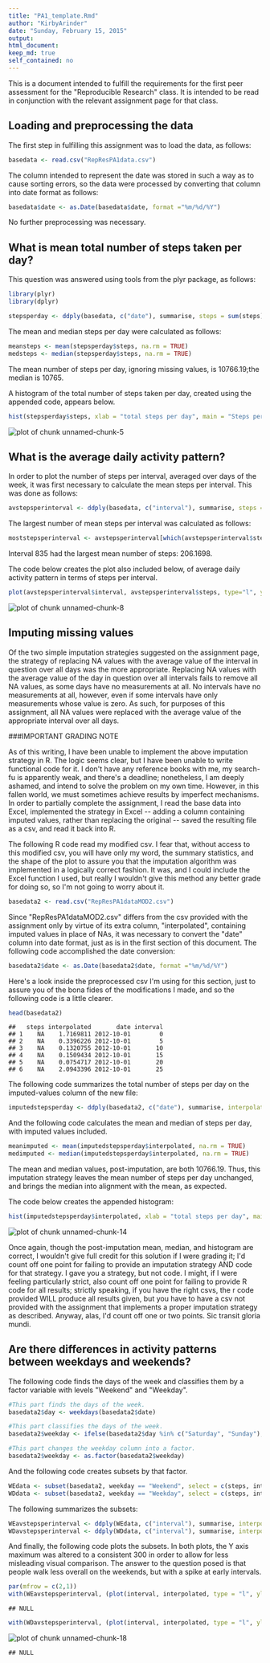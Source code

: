 ```yaml
---
title: "PA1_template.Rmd"
author: "KirbyArinder"
date: "Sunday, February 15, 2015"
output: 
html_document:
keep_md: true
self_contained: no
---
```

This is a document intended to fulfill the requirements for the first peer assessment for the "Reproducible Research" class.  It is intended to be read in conjunction with the relevant assignment page for that class.  

## Loading and preprocessing the data

The first step in fulfilling this assignment was to load the data, as follows:     


```r
basedata <- read.csv("RepResPA1data.csv")
```

The column intended to represent the date was stored in such a way as to cause sorting errors, so the data were processed by converting that column into date format as follows:  


```r
basedata$date <- as.Date(basedata$date, format ="%m/%d/%Y")
```

No further preprocessing was necessary.  

## What is mean total number of steps taken per day?

This question was answered using tools from the plyr package, as follows:  


```r
library(plyr)
library(dplyr)

stepsperday <- ddply(basedata, c("date"), summarise, steps = sum(steps))
```

The mean and median steps per day were calculated as follows:  


```r
meansteps <- mean(stepsperday$steps, na.rm = TRUE)
medsteps <- median(stepsperday$steps, na.rm = TRUE)
```

The mean number of steps per day, ignoring missing values, is 10766.19;the median is 10765.  

A histogram of the total number of steps taken per day, created using the appended code, appears below.  


```r
hist(stepsperday$steps, xlab = "total steps per day", main = "Steps per day, missing values ignored")
```

![plot of chunk unnamed-chunk-5](figure/unnamed-chunk-5-1.png) 


## What is the average daily activity pattern?

In order to plot the number of steps per interval, averaged over days of the week, it was first necessary to calculate the mean steps per interval.  This was done as follows:  


```r
avstepsperinterval <- ddply(basedata, c("interval"), summarise, steps = mean(steps, na.rm = TRUE))
```

The largest number of mean steps per interval was calculated as follows:  


```r
moststepsperinterval <- avstepsperinterval[which(avstepsperinterval$steps == max(avstepsperinterval$steps)), ]
```

Interval 835 had the largest mean number of steps:  206.1698.  

The code below creates the plot also included below, of average daily activity pattern in terms of steps per interval.  


```r
plot(avstepsperinterval$interval, avstepsperinterval$steps, type="l", ylab = "steps", xlab = "interval", main = "Mean steps per interval")
```

![plot of chunk unnamed-chunk-8](figure/unnamed-chunk-8-1.png) 

## Imputing missing values

Of the two simple imputation strategies suggested on the assignment page, the strategy of replacing NA values with the average value of the interval in question over all days was the more appropriate.  Replacing NA values with the average value of the day in question over all intervals fails to remove all NA values, as some days have no measurements at all.  No intervals have no measurements at all, however, even if some intervals have only measurements whose value is zero.  As such, for purposes of this assignment, all NA values were replaced with the average value of the appropriate interval over all days.  

###IMPORTANT GRADING NOTE

As of this writing, I have been unable to implement the above imputation strategy in R.  The logic seems clear, but I have been unable to write functional code for it.  I don't have any reference books with me, my search-fu is apparently weak, and there's a deadline; nonetheless, I am deeply ashamed, and intend to solve the problem on my own time.  However, in this fallen world, we must sometimes achieve results by imperfect mechanisms.  In order to partially complete the assignment, I read the base data into Excel, implemented the strategy in Excel -- adding a column containing imputed values, rather than replacing the original -- saved the resulting file as a csv, and read it back into R.  

The following R code read my modified csv.  I fear that, without access to this modified csv, you will have only my word, the summary statistics, and the shape of the plot to assure you that the imputation algorithm was implemented in a logically correct fashion.  It was, and I could include the Excel function I used, but really I wouldn't give this method any better grade for doing so, so I'm not going to worry about it.  



```r
basedata2 <- read.csv("RepResPA1dataMOD2.csv")
```

Since "RepResPA1dataMOD2.csv" differs from the csv provided with the assignment only by virtue of its extra column, "interpolated", containing imputed values in place of NAs, it was necessary to convert the "date" column into date format, just as is in the first section of this document.  The following code accomplished the date conversion: 


```r
basedata2$date <- as.Date(basedata2$date, format ="%m/%d/%Y")
```

Here's a look inside the preprocessed csv I'm using for this section, just to assure you of the bona fides of the modifications I made, and so the following code is a little clearer.    


```r
head(basedata2)
```

```
##   steps interpolated       date interval
## 1    NA    1.7169811 2012-10-01        0
## 2    NA    0.3396226 2012-10-01        5
## 3    NA    0.1320755 2012-10-01       10
## 4    NA    0.1509434 2012-10-01       15
## 5    NA    0.0754717 2012-10-01       20
## 6    NA    2.0943396 2012-10-01       25
```

The following code summarizes the total number of steps per day on the imputed-values column of the new file:  


```r
imputedstepsperday <- ddply(basedata2, c("date"), summarise, interpolated = sum(interpolated))
```

And the following code calculates the mean and median of steps per day, with imputed values included.  


```r
meanimputed <- mean(imputedstepsperday$interpolated, na.rm = TRUE)
medimputed <- median(imputedstepsperday$interpolated, na.rm = TRUE)
```

The mean and median values, post-imputation, are both 10766.19.  Thus, this imputation strategy leaves the mean number of steps per day unchanged, and brings the median into alignment with the mean, as expected.  

The code below creates the appended histogram:  


```r
hist(imputedstepsperday$interpolated, xlab = "total steps per day", main = "Steps/day, missing values imputed")
```

![plot of chunk unnamed-chunk-14](figure/unnamed-chunk-14-1.png) 

Once again, though the post-imputation mean, median, and histogram are correct, I wouldn't give full credit for this solution if I were grading it; I'd count off one point for failing to provide an imputation strategy AND code for that strategy.  I gave you a strategy, but not code.  I might, if I were feeling particularly strict, also count off one point for failing to provide R code for all results; strictly speaking, if you have the right csvs, the r code provided WILL produce all results given, but you have to have a csv not provided with the assignment that implements a proper imputation strategy as described.  Anyway, alas, I'd count off one or two points.  Sic transit gloria mundi.  

## Are there differences in activity patterns between weekdays and weekends?

The following code finds the days of the week and classifies them by a factor variable with levels "Weekend" and "Weekday".  



```r
#This part finds the days of the week.
basedata2$day <- weekdays(basedata2$date)

#This part classifies the days of the week.  
basedata2$weekday <- ifelse(basedata2$day %in% c("Saturday", "Sunday"), "Weekend", "Weekday")

#This part changes the weekday column into a factor.    
basedata2$weekday <- as.factor(basedata2$weekday)
```

And the following code creates subsets by that factor. 


```r
WEdata <- subset(basedata2, weekday == "Weekend", select = c(steps, interpolated, date, interval, day, weekday))
WDdata <- subset(basedata2, weekday == "Weekday", select = c(steps, interpolated, date, interval, day, weekday))
```

The following summarizes the subsets:  


```r
WEavstepsperinterval <- ddply(WEdata, c("interval"), summarise, interpolated = mean(interpolated))
WDavstepsperinterval <- ddply(WDdata, c("interval"), summarise, interpolated = mean(interpolated))
```

And finally, the following code plots the subsets.  In both plots, the Y axis maximum was altered to a consistent 300 in order to allow for less misleading visual comparison. The answer to the question posed is that people walk less overall on the weekends, but with a spike at early intervals.  


```r
par(mfrow = c(2,1))
with(WEavstepsperinterval, (plot(interval, interpolated, type = "l", ylab = "mean steps", ylim = c(0, 300), main = "Weekend mean steps per interval")))
```

```
## NULL
```

```r
with(WDavstepsperinterval, (plot(interval, interpolated, type = "l", ylab = "mean steps", ylim = c(0, 300), main = "Weekday mean steps per interval")))
```

![plot of chunk unnamed-chunk-18](figure/unnamed-chunk-18-1.png) 

```
## NULL
```
